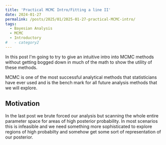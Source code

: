 ```yaml
---
title: 'Practical MCMC Intro/Fitting a line II'
date: 2024-01-27
permalink: /posts/2025/01/2025-01-27-practical-MCMC-intro/
tags:
  - Bayesian Analysis
  - MCMC
  - Introductory
#   - category2
---
```


In this post I'm going to try to give an intuitive intro into MCMC methods without getting bogged down in much of the math to show the utility of these methods.

MCMC is one of the most successful analytical methods that statisticians have ever used and is the bench mark for all future analysis methods that we will explore.



## Motivation

In the last post we brute forced our analysis but scanning the whole entire parameter space for areas of high posterior probability. In most scenarios this is infeasible and we need something more sophisticated to explore regions of high probabilty and somehow get some sort of representation of our posterior.